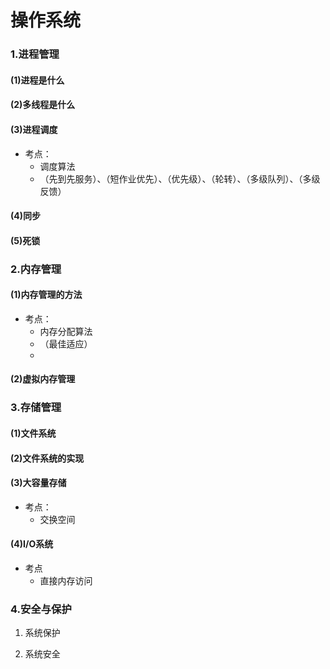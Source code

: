 # 操作系统

### 1.进程管理

#### (1)进程是什么

#### (2)多线程是什么

#### (3)进程调度

 - 考点：
   	- 调度算法
   	- （先到先服务）、（短作业优先）、（优先级）、（轮转）、（多级队列）、（多级反馈）

#### (4)同步

#### (5)死锁

### 2.内存管理

#### (1)内存管理的方法

 - 考点：
   	- 内存分配算法
   	- （最佳适应）
   	- 

#### (2)虚拟内存管理

### 3.存储管理

#### (1)文件系统
#### (2)文件系统的实现
#### (3)大容量存储

 - 考点：
   	- 交换空间

#### (4)I/O系统

 - 考点
   	- 直接内存访问

### 4.安全与保护

1. 系统保护

2. 系统安全

   